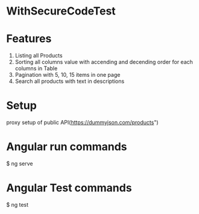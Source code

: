 # WithSecureCodeTest

# Features
  1. Listing all Products
  2. Sorting all columns value with accending and decending order for each columns in Table
  3. Pagination with 5, 10, 15 items in one page
  4. Search all products with text in descriptions

# Setup
proxy setup of public API(https://dummyjson.com/products")

# Angular run commands
$ ng serve

# Angular Test commands
$ ng test


